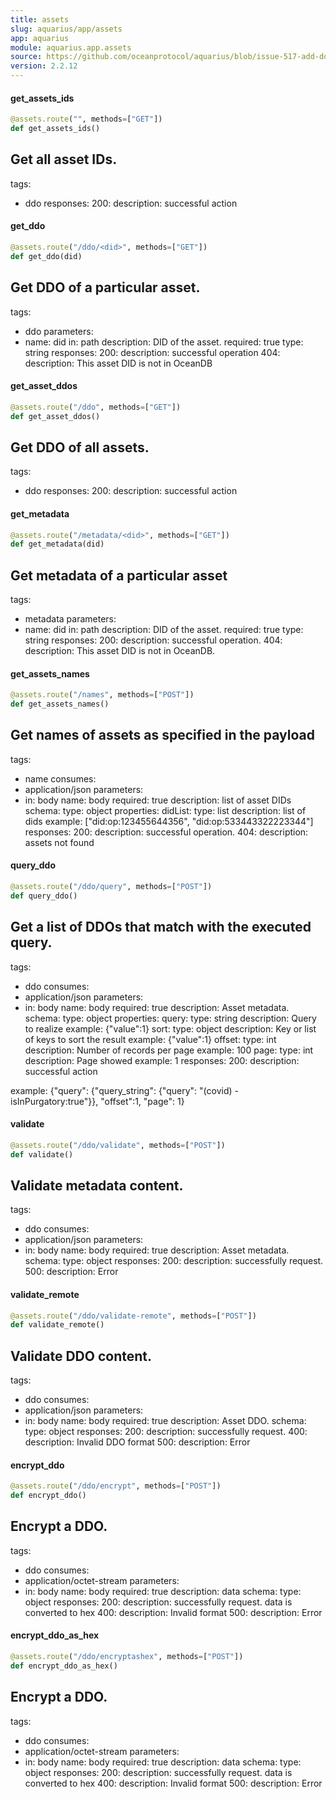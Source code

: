 ```yaml
---
title: assets
slug: aquarius/app/assets
app: aquarius
module: aquarius.app.assets
source: https://github.com/oceanprotocol/aquarius/blob/issue-517-add-docstrings/aquarius/app/assets.py
version: 2.2.12
---
```

#### get\_assets\_ids

```python
@assets.route("", methods=["GET"])
def get_assets_ids()
```

Get all asset IDs.
---
tags:
  - ddo
responses:
  200:
    description: successful action

#### get\_ddo

```python
@assets.route("/ddo/<did>", methods=["GET"])
def get_ddo(did)
```

Get DDO of a particular asset.
---
tags:
  - ddo
parameters:
  - name: did
    in: path
    description: DID of the asset.
    required: true
    type: string
responses:
  200:
    description: successful operation
  404:
    description: This asset DID is not in OceanDB

#### get\_asset\_ddos

```python
@assets.route("/ddo", methods=["GET"])
def get_asset_ddos()
```

Get DDO of all assets.
---
tags:
  - ddo
responses:
  200:
    description: successful action

#### get\_metadata

```python
@assets.route("/metadata/<did>", methods=["GET"])
def get_metadata(did)
```

Get metadata of a particular asset
---
tags:
  - metadata
parameters:
  - name: did
    in: path
    description: DID of the asset.
    required: true
    type: string
responses:
  200:
    description: successful operation.
  404:
    description: This asset DID is not in OceanDB.

#### get\_assets\_names

```python
@assets.route("/names", methods=["POST"])
def get_assets_names()
```

Get names of assets as specified in the payload
---
tags:
  - name
consumes:
  - application/json
parameters:
  - in: body
    name: body
    required: true
    description: list of asset DIDs
    schema:
      type: object
      properties:
        didList:
          type: list
          description: list of dids
          example: ["did:op:123455644356", "did:op:533443322223344"]
responses:
  200:
    description: successful operation.
  404:
    description: assets not found

#### query\_ddo

```python
@assets.route("/ddo/query", methods=["POST"])
def query_ddo()
```

Get a list of DDOs that match with the executed query.
---
tags:
  - ddo
consumes:
  - application/json
parameters:
  - in: body
    name: body
    required: true
    description: Asset metadata.
    schema:
      type: object
      properties:
        query:
          type: string
          description: Query to realize
          example: {"value":1}
        sort:
          type: object
          description: Key or list of keys to sort the result
          example: {"value":1}
        offset:
          type: int
          description: Number of records per page
          example: 100
        page:
          type: int
          description: Page showed
          example: 1
responses:
  200:
    description: successful action

example:
    {"query": {"query_string": {"query": "(covid) -isInPurgatory:true"}}, "offset":1, "page": 1}

#### validate

```python
@assets.route("/ddo/validate", methods=["POST"])
def validate()
```

Validate metadata content.
---
tags:
  - ddo
consumes:
  - application/json
parameters:
  - in: body
    name: body
    required: true
    description: Asset metadata.
    schema:
      type: object
responses:
  200:
    description: successfully request.
  500:
    description: Error

#### validate\_remote

```python
@assets.route("/ddo/validate-remote", methods=["POST"])
def validate_remote()
```

Validate DDO content.
---
tags:
  - ddo
consumes:
  - application/json
parameters:
  - in: body
    name: body
    required: true
    description: Asset DDO.
    schema:
      type: object
responses:
  200:
    description: successfully request.
  400:
    description: Invalid DDO format
  500:
    description: Error

#### encrypt\_ddo

```python
@assets.route("/ddo/encrypt", methods=["POST"])
def encrypt_ddo()
```

Encrypt a DDO.
---
tags:
  - ddo
consumes:
  - application/octet-stream
parameters:
  - in: body
    name: body
    required: true
    description: data
    schema:
      type: object
responses:
  200:
    description: successfully request. data is converted to hex
  400:
    description: Invalid format
  500:
    description: Error

#### encrypt\_ddo\_as\_hex

```python
@assets.route("/ddo/encryptashex", methods=["POST"])
def encrypt_ddo_as_hex()
```

Encrypt a DDO.
---
tags:
  - ddo
consumes:
  - application/octet-stream
parameters:
  - in: body
    name: body
    required: true
    description: data
    schema:
      type: object
responses:
  200:
    description: successfully request. data is converted to hex
  400:
    description: Invalid format
  500:
    description: Error

